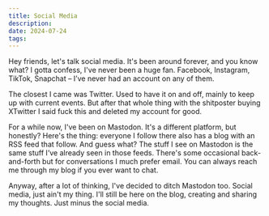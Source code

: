 ```yaml
---
title: Social Media
description:
date: 2024-07-24
tags:
---
```


Hey friends, let's talk social media. It's been around forever, and you know what? I gotta confess, I've never been a huge fan. Facebook, Instagram, TikTok, Snapchat – I’ve never had an account on any of them.

The closest I came was Twitter. Used to have it on and off, mainly to keep up with current events. But after that whole thing with the shitposter buying XTwitter I said fuck this and deleted my account for good.

For a while now, I've been on Mastodon. It's a different platform, but honestly? Here's the thing: everyone I follow there also has a blog with an RSS feed that follow. And guess what? The stuff I see on Mastodon is the same stuff I’ve already seen in those feeds. There's some occasional back-and-forth but for conversations I much prefer email. You can always reach me through my blog if you ever want to chat.

Anyway, after a lot of thinking, I've decided to ditch Mastodon too. Social media, just ain't my thing. I'll still be here on the blog, creating and sharing my thoughts. Just minus the social media.
